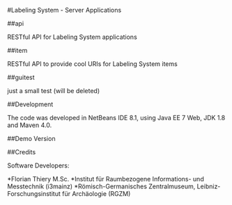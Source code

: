 #Labeling System - Server Applications

##api

RESTful API for Labeling System applications

##item

RESTful API to provide cool URIs for Labeling System items

##guitest

just a small test (will be deleted)

##Development

The code was developed in NetBeans IDE 8.1, using Java EE 7 Web, JDK 1.8 and Maven 4.0.

##Demo Version

##Credits

Software Developers:

*Florian Thiery M.Sc.
 *Institut für Raumbezogene Informations- und Messtechnik (i3mainz)
 *Römisch-Germanisches Zentralmuseum, Leibniz-Forschungsinstitut für Archäologie (RGZM)
